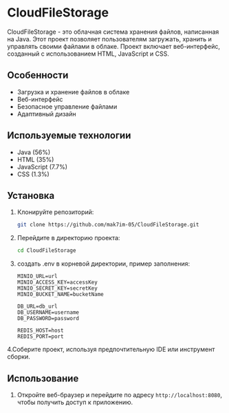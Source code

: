# CloudFileStorage

CloudFileStorage - это облачная система хранения файлов, написанная на Java. Этот проект позволяет пользователям загружать, хранить и управлять своими файлами в облаке. Проект включает веб-интерфейс, созданный с использованием HTML, JavaScript и CSS.

## Особенности

- Загрузка и хранение файлов в облаке
- Веб-интерфейс
- Безопасное управление файлами
- Адаптивный дизайн

## Используемые технологии

- Java (56%)
- HTML (35%)
- JavaScript (7.7%)
- CSS (1.3%)

## Установка

1. Клонируйте репозиторий:
   ```bash
   git clone https://github.com/mak7im-05/CloudFileStorage.git
   ```
2. Перейдите в директорию проекта:
   ```bash
   cd CloudFileStorage
   ```
3. создать .env в корневой директории, пример заполнения:
    ```angular2html
    MINIO_URL=url
    MINIO_ACCESS_KEY=accessKey
    MINIO_SECRET_KEY=secretKey
    MINIO_BUCKET_NAME=bucketName
    
    DB_URL=db_url
    DB_USERNAME=username
    DB_PASSWORD=password
    
    REDIS_HOST=host
    REDIS_PORT=port        
    ```
4.Соберите проект, используя предпочтительную IDE или инструмент сборки.

## Использование

1. Откройте веб-браузер и перейдите по адресу `http://localhost:8080`, чтобы получить доступ к приложению.